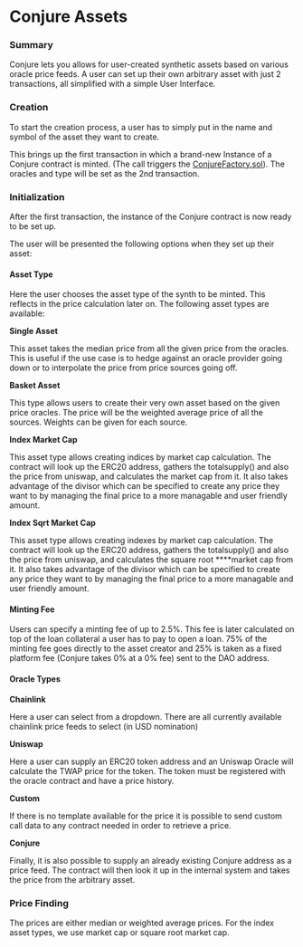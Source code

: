 # Conjure Assets

### Summary

Conjure lets you allows for user-created synthetic assets based on various oracle price feeds. A user can set up their own arbitrary asset with just 2 transactions, all simplified with a simple User Interface.

### Creation

To start the creation process, a user has to simply put in the name and symbol of the asset they want to create.

This brings up the first transaction in which a brand-new Instance of a Conjure contract is minted. \(The call triggers the [ConjureFactory.sol](../smart-contracts/conjurefactory.sol.md)\). The oracles and type will be set as the 2nd transaction.

### Initialization

After the first transaction, the instance of the Conjure contract is now ready to be set up. 

The user will be presented the following options when they set up their asset:

#### Asset Type

Here the user chooses the asset type of the synth to be minted. This reflects in the price calculation later on. The following asset types are available:

**Single Asset**

This asset takes the median price from all the given price from the oracles. This is useful if the use case is to hedge against an oracle provider going down or to interpolate the price from price sources going off.

**Basket Asset**

This type allows users to create their very own asset based on the given price oracles. The price will be the weighted average price of all the sources. Weights can be given for each source.

**Index Market Cap**

This asset type allows creating indices by market cap calculation. The contract will look up the ERC20 address, gathers the totalsupply\(\) and also the price from uniswap, and calculates the market cap from it. It also takes advantage of the divisor which can be specified to create any price they want to by managing the final price to a more managable and user friendly amount. 

**Index Sqrt Market Cap**

This asset type allows creating indexes by market cap calculation. The contract will look up the ERC20 address, gathers the totalsupply\(\) and also the price from uniswap, and calculates the square root ****market cap from it. It also takes advantage of the divisor which can be specified to create any price they want to by managing the final price to a more managable and user friendly amount.

#### Minting Fee

 Users can specify a minting fee of up to 2.5%. This fee is later calculated on top of the loan collateral a user has to pay to open a loan. 75% of the minting fee goes directly to the asset creator and 25% is taken as a fixed platform fee \(Conjure takes 0% at a 0% fee\) sent to the DAO address.

#### Oracle Types

**Chainlink**

Here a user can select from a dropdown. There are all currently available chainlink price feeds to select \(in USD nomination\)

**Uniswap**

Here a user can supply an ERC20 token address and an Uniswap Oracle will calculate the TWAP price for the token. The token must be registered with the oracle contract and have a price history.

**Custom**

If there is no template available for the price it is possible to send custom call data to any contract needed in order to retrieve a price.

**Conjure**

Finally, it is also possible to supply an already existing Conjure address as a price feed. The contract will then look it up in the internal system and takes the price from the arbitrary asset. 

### Price Finding

The prices are either median or weighted average prices. For the index asset types, we use market cap or square root market cap.

